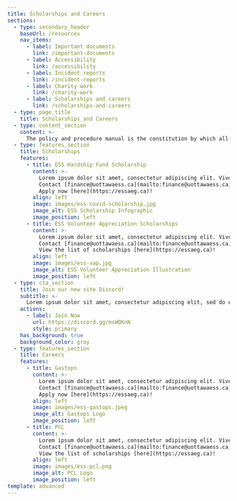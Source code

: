 ```yaml
---
title: Scholarships and Careers
sections:
  - type: secondary_header
    baseUrl: /resources
    nav_items:
      - label: Important documents
        link: /important-documents
      - label: Accessibility
        link: /accessibility
      - label: Incident reports
        link: /incident-reports
      - label: Charity work
        link: /charity-work
      - label: Scholarships and careers
        link: /scholarships-and-careers
  - type: page_title
    title: Scholarships and Careers
  - type: content_section
    content: >-
      The policy and procedure manual is the constitution by which all ESS operations are governed. Updated every other year, this document provides detailed mandates and eligibility for each officer of the society, election policies, committee roles, financial matters, ESS services, and accountability procedures.
  - type: features_section
    title: Scholarships
    features:
      - title: ESS Hardship Fund Scholarship
        content: >-
          Lorem ipsum dolor sit amet, consectetur adipiscing elit. Viverra faucibus aliquam ultrices ac in nunc, libero nibh non. Posuere arcu elementum in eu elementum nisi egestas. Amet, quis in eget sodales ipsum vitae convallis aliquet. Amet condimentum felis morbi proin varius eleifend nisl, dolor sagittis. <br><br>
          Contact [finance@uottawaess.ca](mailto:finance@uottawaess.ca) for any questions.<br><br>
          Apply now [here](https://essaeg.ca)!
        align: left
        image: images/ess-covid-scholarship.jpg
        image_alt: ESS Scholarship Infographic
        image_position: left
      - title: ESS Volunteer Appreciation Scholarships
        content: >-
          Lorem ipsum dolor sit amet, consectetur adipiscing elit. Viverra faucibus aliquam ultrices ac in nunc, libero nibh non. Posuere arcu elementum in eu elementum nisi egestas. Amet, quis in eget sodales ipsum vitae convallis aliquet. Amet condimentum felis morbi proin varius eleifend nisl, dolor sagittis. <br><br>
          Contact [finance@uottawaess.ca](mailto:finance@uottawaess.ca) for any questions.<br><br>
          View the list of scholarships [here](https://essaeg.ca)!
        align: left
        image: images/ess-vap.jpg
        image_alt: ESS Volunteer Appreciation Illustration
        image_position: left
  - type: cta_section
    title: Join our new site Discord!
    subtitle: >-
      Lorem ipsum dolor sit amet, consectetur adipiscing elit, sed do eiusmod tempor incididunt ut labore et dolore magna aliqua.
    actions:
      - label: Join Now
        url: https://discord.gg/msWQKnN
        style: primary
    has_background: true
    background_color: gray
  - type: features_section
    title: Careers
    features:
      - title: Gastops
        content: >-
          Lorem ipsum dolor sit amet, consectetur adipiscing elit. Viverra faucibus aliquam ultrices ac in nunc, libero nibh non. Posuere arcu elementum in eu elementum nisi egestas. Amet, quis in eget sodales ipsum vitae convallis aliquet. Amet condimentum felis morbi proin varius eleifend nisl, dolor sagittis. <br><br>
          Contact [finance@uottawaess.ca](mailto:finance@uottawaess.ca) for any questions.<br><br>
          Apply now [here](https://essaeg.ca)!
        align: left
        image: images/ess-gastops.jpeg
        image_alt: Gastops Logo
        image_position: left
      - title: PCL
        content: >-
          Lorem ipsum dolor sit amet, consectetur adipiscing elit. Viverra faucibus aliquam ultrices ac in nunc, libero nibh non. Posuere arcu elementum in eu elementum nisi egestas. Amet, quis in eget sodales ipsum vitae convallis aliquet. Amet condimentum felis morbi proin varius eleifend nisl, dolor sagittis. <br><br>
          Contact [finance@uottawaess.ca](mailto:finance@uottawaess.ca) for any questions.<br><br>
          View the list of scholarships [here](https://essaeg.ca)!
        align: left
        image: images/ess-pcl.png
        image_alt: PCL Logo
        image_position: left
template: advanced
---
```

